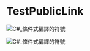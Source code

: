﻿# TestPublicLink

![C#_條件式編譯的符號](http://10.1.21.196:3000/RD_SampleCode/CSharpCallDLL_Standard/src/branch/master/docs/asset/C%23_%e6%a2%9d%e4%bb%b6%e5%bc%8f%e7%b7%a8%e8%ad%af%e7%9a%84%e7%ac%a6%e8%99%9f.png)

![C#_條件式編譯的符號](http://10.1.21.196:3000/RD_SampleCode/CSharpCallDLL_Standard/src/branch/master/docs/asset/CSharp_Symbol.png)
